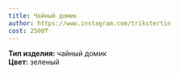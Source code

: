 ```yaml
---
title: Чайный домик
author: https://www.instagram.com/trikstertin
cost: 2500₸
---
```

**Тип изделия:** чайный домик  
**Цвет:** зеленый  